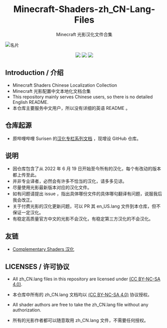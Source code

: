 <h1 align = "center">Minecraft-Shaders-zh_CN-Lang-Files</h1>

<p align = "center">Minecraft 光影汉化文件合集</p>

![名片](https://raw.githubusercontent.com/NakiriRuri/Minecraft-Shaders-zh_CN-Lang-Files/main/%E6%96%87%E6%A1%A3(DOCS)/README/README_1.png)

<p align="center">
  <a href="https://space.bilibili.com/286713864"><img src="https://img.shields.io/badge/主页-哔哩哔哩-blue" /></a>
  <a href="https://www.bilibili.com/read/cv18509954"><img src="https://img.shields.io/badge/汉化-使用方法-purple" /></a>
  <a href="https://www.bilibili.com/read/cv20173817"><img src="https://img.shields.io/badge/教程-汉化指南-red" /></a>
</p>

## Introduction / 介绍
- Minecraft Shaders Chinese Localization Collection
- Minecraft 光影配置中文本地化文档合集
- This repository mainly serves Chinese users, so there is no detailed English README.
- 本仓库主要服务中文用户，所以没有详细的英语 README 。

## 仓库起源
- 原哔哩哔哩 Surisen 的[汉化专栏系列文档](https://space.bilibili.com/286713864/article) ，现增设 GitHub 仓库。

## 说明
- 因仓库包含了从 2022 年 6 月 19 日开始至今所有的汉化，每个有改动的版本都上传至此。
- 并非专业译者，必然会有许多不恰当的汉化，请多多见谅。
- 尽量使用光影最新版本对应的汉化文件。
- 如有问题请提出 issue ，指出具体哪份文件的具体哪句翻译有问题，说服我后我会改正。
- 关于付费光影的汉化更新问题，可以 PR 其 en_US.lang 文件到本仓库，但不保证一定汉化。
- 有稳定高质量官方中文的光影不会汉化，有稳定第三方汉化的不会汉化。

## 友链
- [Complementary Shaders 汉化](https://www.mcbbs.net/thread-1262472-1-1.html)


## LICENSES / 许可协议

- All zh_CN.lang files in this repository are licensed under [(CC BY-NC-SA 4.0)](https://creativecommons.org/licenses/by-nc-sa/4.0/).
- 本仓库中所有的 zh_CN.lang 文档均以 [(CC BY-NC-SA 4.0)](https://creativecommons.org/licenses/by-nc-sa/4.0/) 协议授权。

- All shader authors are free to take the zh_CN.lang file without any authorization.
- 所有的光影作者都可以随意取用 zh_CN.lang 文件，不需要任何授权。
